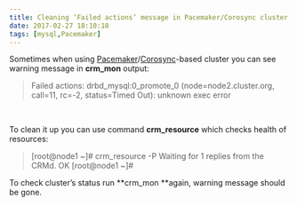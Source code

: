 ```yaml
---
title: Cleaning ‘Failed actions’ message in Pacemaker/Corosync cluster setup
date: 2017-02-27 18:10:18
tags: [mysql,Pacemaker]
---
```


Sometimes when using [Pacemaker](http://www.clusterlabs.org/)/[Corosync](http://www.corosync.org/doku.php?id=welcome)-based cluster you can see warning message in **crm_mon** output:

> Failed actions:
> drbd_mysql:0_promote_0 (node=node2.cluster.org, call=11, rc=-2, status=Timed Out): unknown exec error

﻿

To clean it up you can use command **crm_resource** which checks health of resources:

> [root@node1 ~]# crm_resource -P
> Waiting for 1 replies from the CRMd. OK
> [root@node1 ~]#

To check cluster’s status run **crm_mon **again, warning message should be gone.